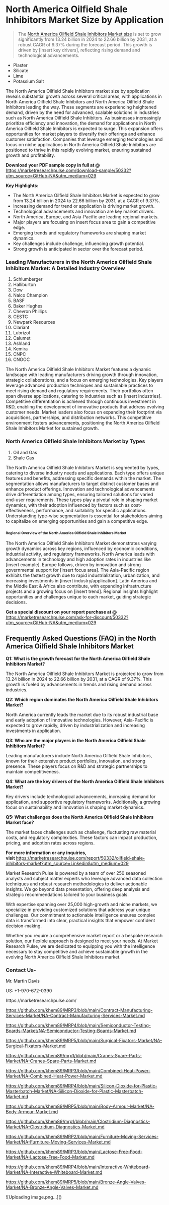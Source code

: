 <h1>North America Oilfield Shale Inhibitors Market&nbsp;Size by Application</h1><blockquote><p>The <a href="https://marketresearchpulse.com/download-sample/50332?utm_source=GitHub-NA&amp;utm_medium=029">North America Oilfield Shale Inhibitors Market size</a> is set to grow significantly from 13.24 billion in 2024 to 22.66 billion by 2031, at a robust CAGR of 9.37% during the forecast period. This growth is driven by [insert key drivers], reflecting rising demand and technological advancements.</p></blockquote><ul><li>Plaster<li> Silicate<li> Lime<li> Potassium Salt</li></ul><p>The North America Oilfield Shale Inhibitors market size by application reveals substantial growth across several critical areas, with applications in North America Oilfield Shale Inhibitors and North America Oilfield Shale Inhibitors leading the way. These segments are experiencing heightened demand, driven by the need for advanced, scalable solutions in industries such as North America Oilfield Shale Inhibitors. As businesses increasingly prioritize efficiency and innovation, the demand for applications in North America Oilfield Shale Inhibitors is expected to surge. This expansion offers opportunities for market players to diversify their offerings and enhance customer satisfaction. Companies that leverage emerging technologies and focus on niche applications in North America Oilfield Shale Inhibitors are positioned to thrive in this rapidly evolving market, ensuring sustained growth and profitability.</p><p><strong>Download your PDF sample copy in full at @ </strong><a href="https://marketresearchpulse.com/download-sample/50332?utm_source=GitHub-NA&amp;utm_medium=029">https://marketresearchpulse.com/download-sample/50332?utm_source=GitHub-NA&amp;utm_medium=029</a></p><p><strong>Key Highlights: </strong></p><ul><li>The North America Oilfield Shale Inhibitors Market is expected to grow from 13.24 billion in 2024 to 22.66 billion by 2031, at a CAGR of 9.37%.</li><li>Increasing demand for trend or application is driving market growth.</li><li>Technological advancements and innovation are key market drivers.</li><li>North America, Europe, and Asia-Pacific are leading regional markets.</li><li>Major players are focusing on insert focus area to gain a competitive edge.</li><li>Emerging trends and regulatory frameworks are shaping market dynamics.</li><li>Key challenges include challenge, influencing growth potential.</li><li>Strong growth is anticipated in sector over the forecast period.</li></ul><h3>Leading Manufacturers in the North America Oilfield Shale Inhibitors Market: A Detailed Industry Overview</h3><ol><li>Schlumberger</li><li>Halliburton</li><li>Dow</li><li>Nalco Champion</li><li>BASF</li><li>Baker Hughes</li><li>Chevron Phillips</li><li>CESTC</li><li>Newpark Resources</li><li>Clariant</li><li>Lubrizol</li><li>Calumet</li><li>Ashland</li><li>Kemira</li><li>CNPC</li><li>CNOOC</li></ol><div class="flex max-w-full flex-col flex-grow"><div class="min-h-8 text-message flex w-full flex-col items-end gap-2 whitespace-normal break-words [.text-message+&amp;]:mt-5" dir="auto" data-message-author-role="assistant" data-message-id="fd8432e4-4910-450d-b182-61b7bfb0a01f" data-message-model-slug="gpt-4o"><div class="flex w-full flex-col gap-1 empty:hidden first:pt-[3px]"><div class="markdown prose w-full break-words dark:prose-invert light"><p>The North America Oilfield Shale Inhibitors Market features a dynamic landscape with leading manufacturers driving growth through innovation, strategic collaborations, and a focus on emerging technologies. Key players leverage advanced production techniques and sustainable practices to meet rising demand and regulatory requirements. Their portfolios often span diverse applications, catering to industries such as [insert industries]. Competitive differentiation is achieved through continuous investment in R&amp;D, enabling the development of innovative products that address evolving customer needs. Market leaders also focus on expanding their footprint via acquisitions, partnerships, and distribution networks. This competitive environment fosters advancements, positioning the North America Oilfield Shale Inhibitors Market for sustained growth.</p></div></div></div></div><h3>North America Oilfield Shale Inhibitors Market by Types</h3><ol><li>Oil and Gas<li> Shale Gas</li></ol><div class="flex max-w-full flex-col flex-grow"><div class="min-h-8 text-message flex w-full flex-col items-end gap-2 whitespace-normal break-words [.text-message+&amp;]:mt-5" dir="auto" data-message-author-role="assistant" data-message-id="084470be-0bb7-4664-bddf-5156b4f41249" data-message-model-slug="gpt-4o-mini"><div class="flex w-full flex-col gap-1 empty:hidden first:pt-[3px]"><div class="markdown prose w-full break-words dark:prose-invert light"><p>The North America Oilfield Shale Inhibitors Market is segmented by types, catering to diverse industry needs and applications. Each type offers unique features and benefits, addressing specific demands within the market. The segmentation allows manufacturers to target distinct customer bases and enhance product offerings. Innovation and technological advancements drive differentiation among types, ensuring tailored solutions for varied end-user requirements. These types play a pivotal role in shaping market dynamics, with their adoption influenced by factors such as cost-effectiveness, performance, and suitability for specific applications. Understanding type-wise segmentation is essential for stakeholders aiming to capitalize on emerging opportunities and gain a competitive edge.</p></div></div></div></div><h3><span style="font-size: 11px;">Regional Overview of the North America Oilfield Shale Inhibitors Market</span></h3><div class="flex max-w-full flex-col flex-grow"><div class="min-h-8 text-message flex w-full flex-col items-end gap-2 whitespace-normal break-words [.text-message+&amp;]:mt-5" dir="auto" data-message-author-role="assistant" data-message-id="e9038762-ce64-4e30-91c9-9bd413514231" data-message-model-slug="gpt-4o-mini"><div class="flex w-full flex-col gap-1 empty:hidden first:pt-[3px]"><div class="markdown prose w-full break-words dark:prose-invert light"><p>The North America Oilfield Shale Inhibitors Market demonstrates varying growth dynamics across key regions, influenced by economic conditions, industrial activity, and regulatory frameworks. North America leads with advancements in technology and high adoption rates in industries like [insert example]. Europe follows, driven by innovation and strong governmental support for [insert focus area]. The Asia-Pacific region exhibits the fastest growth due to rapid industrialization, urbanization, and increasing investments in [insert industry/application]. Latin America and the Middle East &amp; Africa also contribute, with expanding infrastructure projects and a growing focus on [insert trend]. Regional insights highlight opportunities and challenges unique to each market, guiding strategic decisions.</p></div></div></div></div><p><strong>Get a special discount on your report purchase at @ </strong><a href="https://marketresearchpulse.com/ask-for-discount/50332?utm_source=GitHub-NA&amp;utm_medium=029">https://marketresearchpulse.com/ask-for-discount/50332?utm_source=GitHub-NA&amp;utm_medium=029</a></p><h2>Frequently Asked Questions (FAQ) in the North America Oilfield Shale Inhibitors Market</h2><p><strong>Q1: What is the growth forecast for the North America Oilfield Shale Inhibitors Market?</strong></p><p>The North America Oilfield Shale Inhibitors Market is projected to grow from 13.24 billion in 2024 to 22.66 billion by 2031, at a CAGR of 9.37%. This growth is fueled by advancements in trends and rising demand across industries.</p><p><strong>Q2: Which region dominates the North America Oilfield Shale Inhibitors Market?</strong></p><p>North America currently leads the market due to its robust industrial base and early adoption of innovative technologies. However, Asia-Pacific is expected to grow rapidly, driven by industrialization and increasing investments in application.</p><p><strong>Q3: Who are the major players in the North America Oilfield Shale Inhibitors Market?</strong></p><p>Leading manufacturers include North America Oilfield Shale Inhibitors, known for their extensive product portfolios, innovation, and strong presence. These players focus on R&amp;D and strategic partnerships to maintain competitiveness.</p><p><strong>Q4: What are the key drivers of the North America Oilfield Shale Inhibitors Market?</strong></p><p>Key drivers include technological advancements, increasing demand for application, and supportive regulatory frameworks. Additionally, a growing focus on sustainability and innovation is shaping market dynamics.</p><p><strong>Q5: What challenges does the North America Oilfield Shale Inhibitors Market face?</strong></p><p>The market faces challenges such as challenge, fluctuating raw material costs, and regulatory complexities. These factors can impact production, pricing, and adoption rates across regions.</p><p><strong>For more information or any inquiries, visit&nbsp;</strong><a href="https://marketresearchpulse.com/report/50332/oilfield-shale-inhibitors-market?utm_source=Linkedin&utm_medium=029">https://marketresearchpulse.com/report/50332/oilfield-shale-inhibitors-market?utm_source=Linkedin&utm_medium=029</a></p><p>Market Research Pulse is powered by a team of over 250 seasoned analysts and subject matter experts who leverage advanced data collection techniques and robust research methodologies to deliver actionable insights. We go beyond data presentation, offering deep analysis and strategic recommendations tailored to your business goals.</p><p>With expertise spanning over 25,000 high-growth and niche markets, we specialize in providing customized solutions that address your unique challenges. Our commitment to actionable intelligence ensures complex data is transformed into clear, practical insights that empower confident decision-making.</p><p>Whether you require a comprehensive market report or a bespoke research solution, our flexible approach is designed to meet your needs. At Market Research Pulse, we are dedicated to equipping you with the intelligence necessary to stay competitive and achieve sustainable growth in the evolving North America Oilfield Shale Inhibitors market.</p><h3><strong>Contact Us-</strong></h3><p>Mr. Martin Davis</p><p>US: +1-970-672-0390</p><p>https://marketresearchpulse.com/</p><p><a href="https://github.com/khem89/MRP3/blob/main/Contract-Manufacturing-Services-Market/NA-Contract-Manufacturing-Services-Market.md">https://github.com/khem89/MRP3/blob/main/Contract-Manufacturing-Services-Market/NA-Contract-Manufacturing-Services-Market.md</a></p><p><a href="https://github.com/khem89/MRP4/blob/main/Semiconductor-Testing-Boards-Market/NA-Semiconductor-Testing-Boards-Market.md">https://github.com/khem89/MRP4/blob/main/Semiconductor-Testing-Boards-Market/NA-Semiconductor-Testing-Boards-Market.md</a></p><p><a href="https://github.com/khem89/MRP5/blob/main/Surgical-Fixators-Market/NA-Surgical-Fixators-Market.md">https://github.com/khem89/MRP5/blob/main/Surgical-Fixators-Market/NA-Surgical-Fixators-Market.md</a></p><p><a href="https://github.com/khem89/mrp1/blob/main/Cranes-Spare-Parts-Market/NA-Cranes-Spare-Parts-Market.md">https://github.com/khem89/mrp1/blob/main/Cranes-Spare-Parts-Market/NA-Cranes-Spare-Parts-Market.md</a></p><p><a href="https://github.com/khem89/MRP3/blob/main/Combined-Heat-Power-Market/NA-Combined-Heat-Power-Market.md">https://github.com/khem89/MRP3/blob/main/Combined-Heat-Power-Market/NA-Combined-Heat-Power-Market.md</a></p><p><a href="https://github.com/khem89/MRP4/blob/main/Silicon-Dioxide-for-Plastic-Masterbatch-Market/NA-Silicon-Dioxide-for-Plastic-Masterbatch-Market.md">https://github.com/khem89/MRP4/blob/main/Silicon-Dioxide-for-Plastic-Masterbatch-Market/NA-Silicon-Dioxide-for-Plastic-Masterbatch-Market.md</a></p><p><a href="https://github.com/khem89/MRP5/blob/main/Body-Armour-Market/NA-Body-Armour-Market.md">https://github.com/khem89/MRP5/blob/main/Body-Armour-Market/NA-Body-Armour-Market.md</a></p><p><a href="https://github.com/khem89/mrp1/blob/main/Clostridium-Diagnostics-Market/NA-Clostridium-Diagnostics-Market.md">https://github.com/khem89/mrp1/blob/main/Clostridium-Diagnostics-Market/NA-Clostridium-Diagnostics-Market.md</a></p><p><a href="https://github.com/khem89/MRP2/blob/main/Furniture-Moving-Services-Market/NA-Furniture-Moving-Services-Market.md">https://github.com/khem89/MRP2/blob/main/Furniture-Moving-Services-Market/NA-Furniture-Moving-Services-Market.md</a></p><p><a href="https://github.com/khem89/MRP3/blob/main/Lactose-Free-Food-Market/NA-Lactose-Free-Food-Market.md">https://github.com/khem89/MRP3/blob/main/Lactose-Free-Food-Market/NA-Lactose-Free-Food-Market.md</a></p><p><a href="https://github.com/khem89/MRP4/blob/main/Interactive-Whiteboard-Market/NA-Interactive-Whiteboard-Market.md">https://github.com/khem89/MRP4/blob/main/Interactive-Whiteboard-Market/NA-Interactive-Whiteboard-Market.md</a></p><p><a href="https://github.com/khem89/MRP5/blob/main/Bronze-Angle-Valves-Market/NA-Bronze-Angle-Valves-Market.md">https://github.com/khem89/MRP5/blob/main/Bronze-Angle-Valves-Market/NA-Bronze-Angle-Valves-Market.md</a></p>
![Uploading image.png…]()
